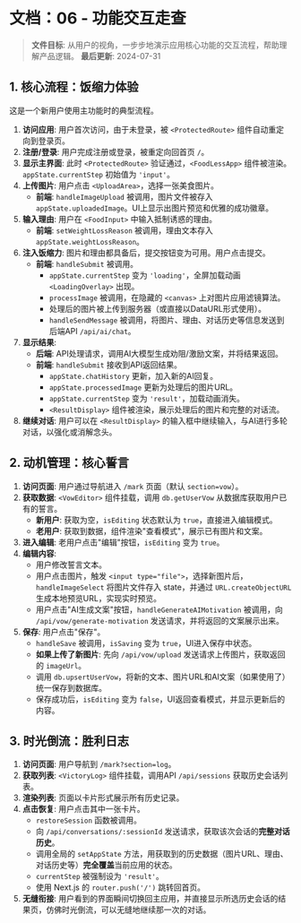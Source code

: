 # 文档：06 - 功能交互走查

> **文件目标**: 从用户的视角，一步步地演示应用核心功能的交互流程，帮助理解产品逻辑。
> **最后更新**: 2024-07-31

## 1. 核心流程：饭缩力体验

这是一个新用户使用主功能时的典型流程。

1.  **访问应用**: 用户首次访问，由于未登录，被 `<ProtectedRoute>` 组件自动重定向到登录页。
2.  **注册/登录**: 用户完成注册或登录，被重定向回首页 `/`。
3.  **显示主界面**: 此时 `<ProtectedRoute>` 验证通过，`<FoodLessApp>` 组件被渲染。`appState.currentStep` 初始值为 `'input'`。
4.  **上传图片**: 用户点击 `<UploadArea>`，选择一张美食图片。
    - **前端**: `handleImageUpload` 被调用，图片文件被存入 `appState.uploadedImage`。UI上显示出图片预览和优雅的成功徽章。
5.  **输入理由**: 用户在 `<FoodInput>` 中输入抵制诱惑的理由。
    - **前端**: `setWeightLossReason` 被调用，理由文本存入 `appState.weightLossReason`。
6.  **注入饭缩力**: 图片和理由都具备后，提交按钮变为可用。用户点击提交。
    - **前端**: `handleSubmit` 被调用。
        - `appState.currentStep` 变为 `'loading'`，全屏加载动画 `<LoadingOverlay>` 出现。
        - `processImage` 被调用，在隐藏的 `<canvas>` 上对图片应用滤镜算法。
        - 处理后的图片被上传到服务器（或直接以DataURL形式使用）。
        - `handleSendMessage` 被调用，将图片、理由、对话历史等信息发送到后端API `/api/ai/chat`。
7.  **显示结果**:
    - **后端**: API处理请求，调用AI大模型生成劝阻/激励文案，并将结果返回。
    - **前端**: `handleSubmit` 接收到API返回结果。
        - `appState.chatHistory` 更新，加入新的AI回复。
        - `appState.processedImage` 更新为处理后的图片URL。
        - `appState.currentStep` 变为 `'result'`，加载动画消失。
        - `<ResultDisplay>` 组件被渲染，展示处理后的图片和完整的对话流。
8.  **继续对话**: 用户可以在 `<ResultDisplay>` 的输入框中继续输入，与AI进行多轮对话，以强化或消解念头。

## 2. 动机管理：核心誓言

1.  **访问页面**: 用户通过导航进入 `/mark` 页面（默认 `section=vow`）。
2.  **获取数据**: `<VowEditor>` 组件挂载，调用 `db.getUserVow` 从数据库获取用户已有的誓言。
    - **新用户**: 获取为空，`isEditing` 状态默认为 `true`，直接进入编辑模式。
    - **老用户**: 获取到数据，组件渲染"查看模式"，展示已有图片和文案。
3.  **进入编辑**: 老用户点击"编辑"按钮，`isEditing` 变为 `true`。
4.  **编辑内容**:
    - 用户修改誓言文本。
    - 用户点击图片，触发 `<input type="file">`，选择新图片后，`handleImageSelect` 将图片文件存入 state，并通过 `URL.createObjectURL` 生成本地预览URL，实现实时预览。
    - 用户点击"AI生成文案"按钮，`handleGenerateAIMotivation` 被调用，向 `/api/vow/generate-motivation` 发送请求，并将返回的文案展示出来。
5.  **保存**: 用户点击"保存"。
    - `handleSave` 被调用，`isSaving` 变为 `true`，UI进入保存中状态。
    - **如果上传了新图片**: 先向 `/api/vow/upload` 发送请求上传图片，获取返回的 `imageUrl`。
    - 调用 `db.upsertUserVow`，将新的文本、图片URL和AI文案（如果使用了）统一保存到数据库。
    - 保存成功后，`isEditing` 变为 `false`，UI返回查看模式，并显示更新后的内容。

## 3. 时光倒流：胜利日志

1.  **访问页面**: 用户导航到 `/mark?section=log`。
2.  **获取列表**: `<VictoryLog>` 组件挂载，调用API `/api/sessions` 获取历史会话列表。
3.  **渲染列表**: 页面以卡片形式展示所有历史记录。
4.  **点击恢复**: 用户点击其中一张卡片。
    - `restoreSession` 函数被调用。
    - 向 `/api/conversations/:sessionId` 发送请求，获取该次会话的**完整对话历史**。
    - 调用全局的 `setAppState` 方法，用获取到的历史数据（图片URL、理由、对话历史等）**完全覆盖**当前应用的状态。
    - `currentStep` 被强制设为 `'result'`。
    - 使用 Next.js 的 `router.push('/')` 跳转回首页。
5.  **无缝衔接**: 用户看到的界面瞬间切换回主应用，并直接显示所选历史会话的结果页，仿佛时光倒流，可以无缝地继续那一次的对话。 